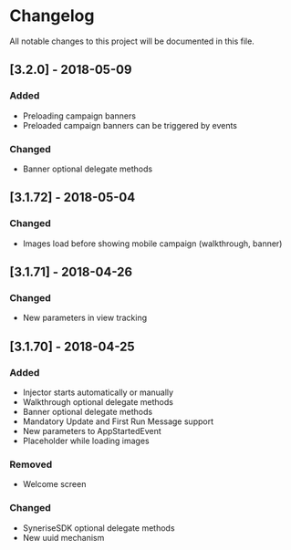 # Changelog
All notable changes to this project will be documented in this file.

## [3.2.0] - 2018-05-09

### Added
- Preloading campaign banners
- Preloaded campaign banners can be triggered by events

### Changed
- Banner optional delegate methods


## [3.1.72] - 2018-05-04

### Changed
- Images load before showing mobile campaign (walkthrough, banner)


## [3.1.71] - 2018-04-26

### Changed
- New parameters in view tracking


## [3.1.70] - 2018-04-25
### Added
- Injector starts automatically or manually
- Walkthrough optional delegate methods
- Banner optional delegate methods
- Mandatory Update and First Run Message support
- New parameters to AppStartedEvent
- Placeholder while loading images

### Removed
- Welcome screen

### Changed
- SyneriseSDK optional delegate methods
- New uuid mechanism
